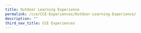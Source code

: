 ```yaml
---
title: Outdoor Learning Experience
permalink: /cce/CCE-Experiences/Outdoor-Learning-Experience/
description: ""
third_nav_title: CCE Experiences
---
```

